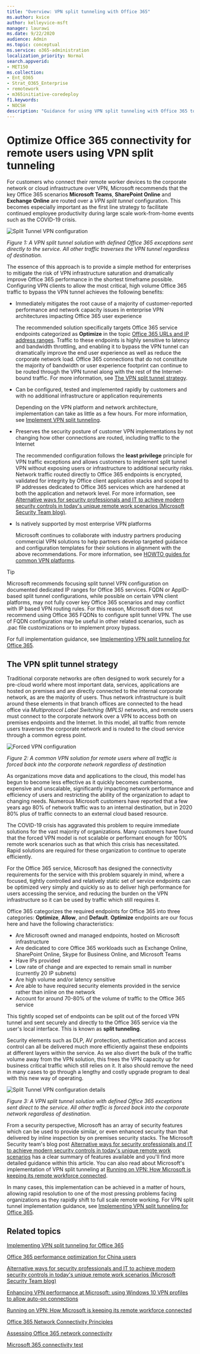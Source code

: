 ```yaml
---
title: "Overview: VPN split tunneling with Office 365"
ms.author: kvice
author: kelleyvice-msft
manager: laurawi
ms.date: 9/22/2020
audience: Admin
ms.topic: conceptual
ms.service: o365-administration
localization_priority: Normal
search.appverid:
- MET150
ms.collection:
- Ent_O365
- Strat_O365_Enterprise
- remotework
- m365initiative-coredeploy
f1.keywords:
- NOCSH
description: "Guidance for using VPN split tunneling with Office 365 to optimize Office 365 connectivity for remote users."
---
```


# Optimize Office 365 connectivity for remote users using VPN split tunneling
<!---
>[!NOTE]
>This topic is part of a set of topics that address Office 365 optimization for remote users.
>- For VPN split tunnel implementation guidance, see [Implementing VPN split tunneling for Office 365](microsoft-365-vpn-implement-split-tunnel.md).
>- For information about optimizing Office 365 worldwide tenant performance for users in China, see [Office 365 performance optimization for China users](microsoft-365-networking-china.md).
-->

For customers who connect their remote worker devices to the corporate network or cloud infrastructure over VPN, Microsoft recommends that the key Office 365 scenarios **Microsoft Teams**, **SharePoint Online** and **Exchange Online** are routed over a _VPN split tunnel_ configuration. This becomes especially important as the first line strategy to facilitate continued employee productivity during large scale work-from-home events such as the COVID-19 crisis.

![Split Tunnel VPN configuration](../media/vpn-split-tunneling/vpn-model-2.png)

_Figure 1: A VPN split tunnel solution with defined Office 365 exceptions sent directly to the service. All other traffic traverses the VPN tunnel regardless of destination._

The essence of this approach is to provide a simple method for enterprises to mitigate the risk of VPN infrastructure saturation and dramatically improve Office 365 performance in the shortest timeframe possible. Configuring VPN clients to allow the most critical, high volume Office 365 traffic to bypass the VPN tunnel achieves the following benefits:

- Immediately mitigates the root cause of a majority of customer-reported performance and network capacity issues in enterprise VPN architectures impacting Office 365 user experience
  
  The recommended solution specifically targets Office 365 service endpoints categorized as **Optimize** in the topic [Office 365 URLs and IP address ranges](./urls-and-ip-address-ranges.md). Traffic to these endpoints is highly sensitive to latency and bandwidth throttling, and enabling it to bypass the VPN tunnel can dramatically improve the end user experience as well as reduce the corporate network load. Office 365 connections that do not constitute the majority of bandwidth or user experience footprint can continue to be routed through the VPN tunnel along with the rest of the Internet-bound traffic. For more information, see [The VPN split tunnel strategy](#the-vpn-split-tunnel-strategy).

- Can be configured, tested and implemented rapidly by customers and with no additional infrastructure or application requirements

  Depending on the VPN platform and network architecture, implementation can take as little as a few hours. For more information, see [Implement VPN split tunneling](microsoft-365-vpn-implement-split-tunnel.md#implement-vpn-split-tunneling).

- Preserves the security posture of customer VPN implementations by not changing how other connections are routed, including traffic to the Internet

  The recommended configuration follows the **least privilege** principle for VPN traffic exceptions and allows customers to implement split tunnel VPN without exposing users or infrastructure to additional security risks. Network traffic routed directly to Office 365 endpoints is encrypted, validated for integrity by Office client application stacks and scoped to IP addresses dedicated to Office 365 services which are hardened at both the application and network level. For more information, see [Alternative ways for security professionals and IT to achieve modern security controls in today's unique remote work scenarios (Microsoft Security Team blog)](https://www.microsoft.com/security/blog/2020/03/26/alternative-security-professionals-it-achieve-modern-security-controls-todays-unique-remote-work-scenarios/).

- Is natively supported by most enterprise VPN platforms

  Microsoft continues to collaborate with industry partners producing commercial VPN solutions to help partners develop targeted guidance and configuration templates for their solutions in alignment with the above recommendations. For more information, see [HOWTO guides for common VPN platforms](microsoft-365-vpn-implement-split-tunnel.md#howto-guides-for-common-vpn-platforms).

>[!TIP]
>Microsoft recommends focusing split tunnel VPN configuration on documented dedicated IP ranges for Office 365 services. FQDN or AppID-based split tunnel configurations, while possible on certain VPN client platforms, may not fully cover key Office 365 scenarios and may conflict with IP based VPN routing rules. For this reason, Microsoft does not recommend using Office 365 FQDNs to configure split tunnel VPN. The use of FQDN configuration may be useful in other related scenarios, such as .pac file customizations or to implement proxy bypass.

For full implementation guidance, see [Implementing VPN split tunneling for Office 365](microsoft-365-vpn-implement-split-tunnel.md).

## The VPN split tunnel strategy

Traditional corporate networks are often designed to work securely for a pre-cloud world where most important data, services, applications are hosted on premises and are directly connected to the internal corporate network, as are the majority of users. Thus network infrastructure is built around these elements in that branch offices are connected to the head office via _Multiprotocol Label Switching (MPLS)_ networks, and remote users must connect to the corporate network over a VPN to access both on premises endpoints and the Internet. In this model, all traffic from remote users traverses the corporate network and is routed to the cloud service through a common egress point.

![Forced VPN configuration](../media/vpn-split-tunneling/vpn-model-1.png)

_Figure 2: A common VPN solution for remote users where all traffic is forced back into the corporate network regardless of destination_

As organizations move data and applications to the cloud, this model has begun to become less effective as it quickly becomes cumbersome, expensive and unscalable, significantly impacting network performance and efficiency of users and restricting the ability of the organization to adapt to changing needs. Numerous Microsoft customers have reported that a few years ago 80% of network traffic was to an internal destination, but in 2020 80% plus of traffic connects to an external cloud based resource.

The COVID-19 crisis has aggravated this problem to require immediate solutions for the vast majority of organizations. Many customers have found that the forced VPN model is not scalable or performant enough for 100% remote work scenarios such as that which this crisis has necessitated. Rapid solutions are required for these organization to continue to operate efficiently.

For the Office 365 service, Microsoft has designed the connectivity requirements for the service with this problem squarely in mind, where a focused, tightly controlled and relatively static set of service endpoints can be optimized very simply and quickly so as to deliver high performance for users accessing the service, and reducing the burden on the VPN infrastructure so it can be used by traffic which still requires it.

Office 365 categorizes the required endpoints for Office 365 into three categories: **Optimize**, **Allow**, and **Default**. **Optimize** endpoints are our focus here and have the following characteristics:

- Are Microsoft owned and managed endpoints, hosted on Microsoft infrastructure
- Are dedicated to core Office 365 workloads such as Exchange Online, SharePoint Online, Skype for Business Online, and Microsoft Teams
- Have IPs provided
- Low rate of change and are expected to remain small in number (currently 20 IP subnets)
- Are high volume and/or latency sensitive
- Are able to have required security elements provided in the service rather than inline on the network
- Account for around 70-80% of the volume of traffic to the Office 365 service

This tightly scoped set of endpoints can be split out of the forced VPN tunnel and sent securely and directly to the Office 365 service via the user's local interface. This is known as **split tunneling**.

Security elements such as DLP, AV protection, authentication and access control can all be delivered much more efficiently against these endpoints at different layers within the service. As we also divert the bulk of the traffic volume away from the VPN solution, this frees the VPN capacity up for business critical traffic which still relies on it. It also should remove the need in many cases to go through a lengthy and costly upgrade program to deal with this new way of operating.

![Split Tunnel VPN configuration details](../media/vpn-split-tunneling/vpn-split-tunnel-example.png)

_Figure 3: A VPN split tunnel solution with defined Office 365 exceptions sent direct to the service. All other traffic is forced back into the corporate network regardless of destination._

From a security perspective, Microsoft has an array of security features which can be used to provide similar, or even enhanced security than that delivered by inline inspection by on premises security stacks. The Microsoft Security team's blog post [Alternative ways for security professionals and IT to achieve modern security controls in today's unique remote work scenarios](https://www.microsoft.com/security/blog/2020/03/26/alternative-security-professionals-it-achieve-modern-security-controls-todays-unique-remote-work-scenarios/) has a clear summary of features available and you'll find more detailed guidance within this article. You can also read about Microsoft's implementation of VPN split tunneling at [Running on VPN: How Microsoft is keeping its remote workforce connected](https://www.microsoft.com/itshowcase/blog/running-on-vpn-how-microsoft-is-keeping-its-remote-workforce-connected/?elevate-lv).

In many cases, this implementation can be achieved in a matter of hours, allowing rapid resolution to one of the most pressing problems facing organizations as they rapidly shift to full scale remote working. For VPN split tunnel implementation guidance, see [Implementing VPN split tunneling for Office 365](microsoft-365-vpn-implement-split-tunnel.md).

## Related topics

[Implementing VPN split tunneling for Office 365](microsoft-365-vpn-implement-split-tunnel.md)

[Office 365 performance optimization for China users](microsoft-365-networking-china.md)

[Alternative ways for security professionals and IT to achieve modern security controls in today's unique remote work scenarios (Microsoft Security Team blog)](https://www.microsoft.com/security/blog/2020/03/26/alternative-security-professionals-it-achieve-modern-security-controls-todays-unique-remote-work-scenarios/)

[Enhancing VPN performance at Microsoft: using Windows 10 VPN profiles to allow auto-on connections](https://www.microsoft.com/itshowcase/enhancing-remote-access-in-windows-10-with-an-automatic-vpn-profile)

[Running on VPN: How Microsoft is keeping its remote workforce connected](https://www.microsoft.com/itshowcase/blog/running-on-vpn-how-microsoft-is-keeping-its-remote-workforce-connected/?elevate-lv)

[Office 365 Network Connectivity Principles](microsoft-365-network-connectivity-principles.md)

[Assessing Office 365 network connectivity](assessing-network-connectivity.md)

[Microsoft 365 connectivity test](https://aka.ms/netonboard)